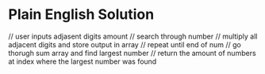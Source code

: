 # Plain English Solution

// user inputs adjasent digits amount
// search through number
// multiply all adjacent digits and store output in array
// repeat until end of num
// go thorugh sum array and find largest number
// return the amount of numbers at index where the largest number was found
